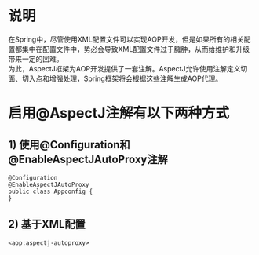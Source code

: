 # 说明
在Spring中，尽管使用XML配置文件可以实现AOP开发，但是如果所有的相关配置都集中在配置文件中，势必会导致XML配置文件过于臃肿，从而给维护和升级带来一定的困难。  
为此，AspectJ框架为AOP开发提供了一套注解。AspectJ允许使用注解定义切面、切入点和增强处理，Spring框架将会根据这些注解生成AOP代理。  
# 启用@AspectJ注解有以下两种方式
## 1) 使用@Configuration和@EnableAspectJAutoProxy注解
```aidl
@Configuration
@EnableAspectJAutoProxy
public class Appconfig {
}
```
## 2) 基于XML配置
`<aop:aspectj-autoproxy>`
